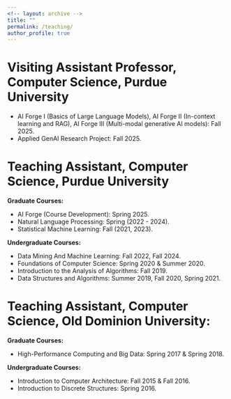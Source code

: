 ```yaml
---
<!-- layout: archive -->
title: "" 
permalink: /teaching/
author_profile: true
---
```

Visiting Assistant Professor, Computer Science, Purdue University
======
* AI Forge I (Basics of Large Language Models), AI Forge II (In-context learning and RAG), AI Forge III (Multi-modal generative AI models): Fall 2025.
* Applied GenAI Research Project: Fall 2025.

Teaching Assistant, Computer Science, Purdue University
======
**Graduate Courses:**
* AI Forge (Course Development): Spring 2025.
* Natural Language Processing: Spring (2022 - 2024).
* Statistical Machine Learning: Fall (2021, 2023).

**Undergraduate Courses:**
* Data Mining And Machine Learning: Fall 2022, Fall 2024.
* Foundations of Computer Science: Spring 2020 & Summer 2020.
* Introduction to the Analysis of Algorithms: Fall 2019.
* Data Structures and Algorithms: Summer 2019, Fall 2020, Spring 2021.
  
Teaching Assistant, Computer Science, Old Dominion University:
======
**Graduate Courses:**
* High-Performance Computing and Big Data: Spring 2017 & Spring 2018.

**Undergraduate Courses:**
* Introduction to Computer Architecture: Fall 2015 & Fall 2016.
* Introduction to Discrete Structures: Spring 2016.
